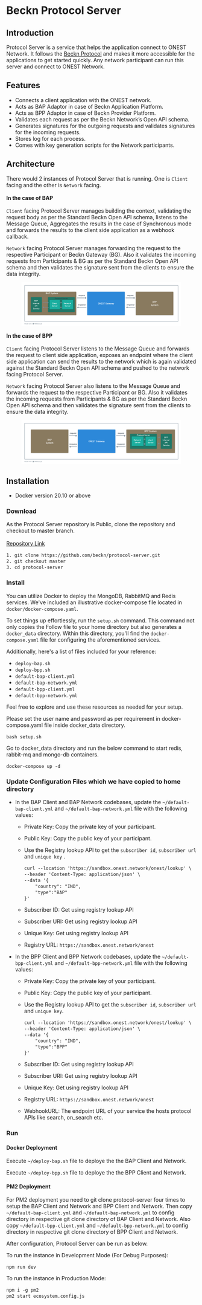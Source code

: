 # Beckn Protocol Server

## Introduction

Protocol Server is a service that helps the application connect to ONEST Network. It follows the [Beckn Protocol](https://beckn.network/protocol) and makes it more accessible for the applications to get started quickly. Any network participant can run this server and connect to ONEST Network.

## Features

* Connects a client application with the ONEST network.
* Acts as BAP Adaptor in case of Beckn Application Platform.
* Acts as BPP Adaptor in case of Beckn Provider Platform.
* Validates each request as per the Beckn Network’s Open API schema.
* Generates signatures for the outgoing requests and validates signatures for the incoming requests.
* Stores log for each process.
* Comes with key generation scripts for the Network participants.

## Architecture

There would 2 instances of Protocol Server that is running. One is `Client` facing and the other is `Network` facing.\
\
**In the case of BAP**\
\
`Client` facing Protocol Server manages building the context, validating the request body as per the Standard Beckn Open API schema, listens to the Message Queue, Aggregates the results in the case of Synchronous mode and forwards the results to the client side application as a webhook callback.

`Network` facing Protocol Server manages forwarding the request to the respective Participant or Beckn Gateway (BG). Also it validates the incoming requests from Participants & BG as per the Standard Beckn Open API schema and then validates the signature sent from the clients to ensure the data integrity.

<figure><img src="../../.gitbook/assets/image (9).png" alt=""><figcaption></figcaption></figure>

**In the case of BPP**\
\
`Client` facing Protocol Server listens to the Message Queue and forwards the request to client side application, exposes an endpoint where the client side application can send the results to the network which is again validated against the Standard Beckn Open API schema and pushed to the network facing Protocol Server.

`Network` facing Protocol Server also listens to the Message Queue and forwards the request to the respective Participant or BG. Also it validates the incoming requests from Participants & BG as per the Standard Beckn Open API schema and then validates the signature sent from the clients to ensure the data integrity.

<figure><img src="../../.gitbook/assets/image (10).png" alt=""><figcaption></figcaption></figure>

## Installation

* Docker version 20.10 or above

### Download

As the Protocol Server repository is Public, clone the repository and checkout to master branch.\
\
[Repository Link](https://github.com/beckn/protocol-server/tree/develop)

```
1. git clone https://github.com/beckn/protocol-server.git
2. git checkout master
3. cd protocol-server
```

### Install

You can utilize Docker to deploy the MongoDB, RabbitMQ and Redis services. We've included an illustrative docker-compose file located in `docker/docker-compose.yaml`.

To set things up effortlessly, run the `setup.sh` command. This command not only copies the Follow file to your home directory but also generates a `docker_data` directory. Within this directory, you'll find the `docker-compose.yaml` file for configuring the aforementioned services.

Additionally, here's a list of files included for your reference:

* `deploy-bap.sh`
* `deploy-bpp.sh`
* `default-bap-client.yml`
* `default-bap-network.yml`
* `default-bpp-client.yml`
* `default-bpp-network.yml`

Feel free to explore and use these resources as needed for your setup.

Please set the user name and password as per requirement in docker-compose.yaml file inside docker\_data directory.

```
bash setup.sh
```

Go to docker\_data directory and run the below command to start redis, rabbit-mq and mongo-db containers.

```
docker-compose up -d
```

### Update Configuration Files which we have copied to home directory

*   In the BAP Client and BAP Network codebases, update the `~/default-bap-client.yml` and `~/default-bap-network.yml` file with the following values:

    * Private Key: Copy the private key of your participant.
    * Public Key: Copy the public key of your participant.
    *   Use the Registry  lookup API to get the `subscriber id`, `subscriber url` and `unique key` .



        ```
        curl --location 'https://sandbox.onest.network/onest/lookup' \
        --header 'Content-Type: application/json' \
        --data '{
            "country": "IND",
            "type":"BAP"
        }'
        ```



    * Subscriber ID: Get using registry lookup API
    * Subscriber URI: Get using registry lookup API
    * Unique Key: Get using registry lookup API
    * Registry URL: `https://sandbox.onest.network/onest`
*   In the BPP Client and BPP Network codebases, update the `~/default-bpp-client.yml` and `~/default-bpp-network.yml` file with the following values:

    * Private Key: Copy the private key of your participant.
    * Public Key: Copy the public key of your participant.
    *   Use the Registry  lookup API to get the `subscriber id`, `subscriber url` and `unique key`.



        ```
        curl --location 'https://sandbox.onest.network/onest/lookup' \
        --header 'Content-Type: application/json' \
        --data '{
            "country": "IND",
            "type":"BPP"
        }'
        ```



    * Subscriber ID: Get using registry lookup API
    * Subscriber URI: Get using registry lookup API
    * Unique Key: Get using registry lookup API
    * Registry URL: `https://sandbox.onest.network/onest`
    * WebhookURL: The endpoint URL of your service the hosts protocol APIs like search, on\_search etc.

### Run

#### Docker Deployment

Execute `~/deploy-bap.sh` file to deploye the the BAP Client and Network.

Execute `~/deploy-bpp.sh` file to deploye the the BPP Client and Network.

#### PM2 Deployment

For PM2 deployment you need to git clone protocol-server four times to setup the BAP Client and Network and BPP Client and Network. Then copy `~/default-bap-client.yml` and `~/default-bap-network.yml` to config directory in respective git clone directory of BAP Client and Network. Also copy `~/default-bpp-client.yml` and `~/default-bpp-network.yml` to config directory in respective git clone directory of BPP Client and Network.

After configuration, Protocol Server can be run as below.

To run the instance in Development Mode (For Debug Purposes):

```
npm run dev
```

To run the instance in Production Mode:

```
npm i -g pm2
pm2 start ecosystem.config.js
```

